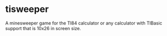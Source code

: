 # tisweeper
A minesweeper game for the TI84 calculator or any calculator with TIBasic support that is 10x26 in screen size.

